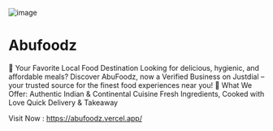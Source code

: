 ![image](https://github.com/user-attachments/assets/057b1c42-5388-4f37-bb26-648ebf5f70d6)


# Abufoodz
📍 Your Favorite Local Food Destination  Looking for delicious, hygienic, and affordable meals? Discover AbuFoodz, now a Verified Business on Justdial – your trusted source for the finest food experiences near you!  🍛 What We Offer:  Authentic Indian &amp; Continental Cuisine  Fresh Ingredients, Cooked with Love  Quick Delivery &amp; Takeaway 


Visit Now : https://abufoodz.vercel.app/
